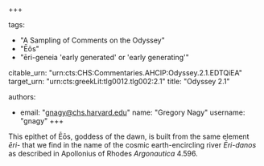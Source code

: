 +++

tags:
- "A Sampling of Comments on the Odyssey"
- "Ēōs"
- "ēri-geneia &#39;early generated&#39; or &#39;early generating&#39;"

citable_urn: "urn:cts:CHS:Commentaries.AHCIP:Odyssey.2.1.EDTQiEA"
target_urn: "urn:cts:greekLit:tlg0012.tlg002:2.1"
title: "Odyssey 2.1"

authors:
- email: "gnagy@chs.harvard.edu"
  name: "Gregory Nagy"
  username: "gnagy"
+++

<p>This epithet of Ēōs, goddess of the dawn, is built from the same element <em>ēri-</em> that we find in the name of the cosmic earth-encircling river <em>Ēri-danos</em> as described in Apollonius of Rhodes <em>Argonautica</em> 4.596. </p>
